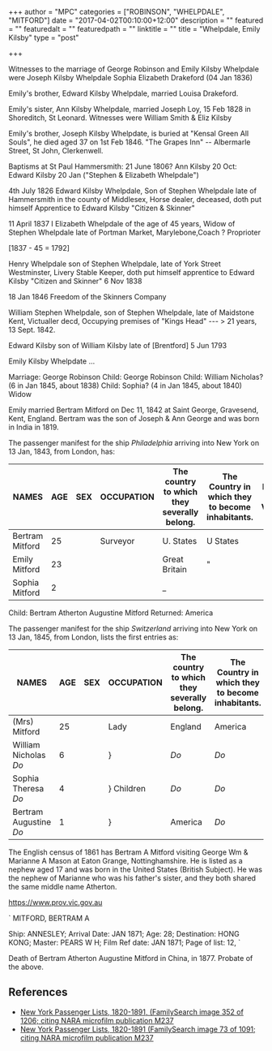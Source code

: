 +++
author = "MPC"
categories = ["ROBINSON", "WHELPDALE", "MITFORD"]
date = "2017-04-02T00:10:00+12:00"
description = ""
featured = ""
featuredalt = ""
featuredpath = ""
linktitle = ""
title = "Whelpdale, Emily Kilsby"
type = "post"

+++ 

Witnesses to the marriage of George Robinson and Emily Kilsby Whelpdale were
Joseph Kilsby Whelpdale
Sophia Elizabeth Drakeford
(04 Jan 1836)

Emily's brother, Edward Kilsby Whelpdale, married Louisa Drakeford.

Emily's sister, Ann Kilsby Whelpdale, married Joseph Loy, 15 Feb 1828 in Shoreditch, St Leonard. Witnesses were William Smith & Eliz Kilsby

Emily's brother, Joseph Kilsby Whelpdate, is buried at "Kensal Green All Souls", he died aged 37 on 1st Feb 1846. 
"The Grapes Inn" -- Albermarle Street, St John, Clerkenwell.

Baptisms at St Paul Hammersmith:
21 June 1806?
Ann Kilsby 20 Oct:
Edward Kilsby 20 Jan ("Stephen & Elizabeth Whelpdale")

4th July 1826
Edward Kilsby Whelpdale, Son of Stephen Whelpdale late of
Hammersmith in the county of Middlesex, Horse dealer, deceased,
doth put himself Apprentice to Edward Kilsby 
"Citizen & Skinner"

11 April 1837
I Elizabeth Whelpdale of the age of 45 years,
Widow of Stephen Whelpdale late of Portman Market,
Marylebone,Coach ? Proprioter

[1837 - 45 = 1792]

Henry Whelpdale son of Stephen Whelpdale, late of
York Street Westminster, Livery Stable Keeper,
doth put himself apprentice to Edward Kilsby
"Citizen and Skinner"
6 Nov 1838

18 Jan 1846
Freedom of the Skinners Company

William Stephen Whelpdale, son of Stephen Whelpdale, late of Maidstone Kent, Victualler decd,
Occupying premises of "Kings Head" --- > 21 years, 13 Sept. 1842.

Edward Kilsby
son of William Kilsby
late of [Brentford]
5 Jun 1793

Emily Kilsby Whelpdate ...

Marriage: George Robinson
Child: George Robinson
Child: William Nicholas? (6 in Jan 1845, about 1838)
Child: Sophia? (4 in Jan 1845, about 1840)
Widow

Emily married Bertram Mitford on Dec 11, 1842 at Saint George, Gravesend, Kent, England. Bertram was the son of Joseph & Ann George and was
born in India in 1819.

The passenger manifest for the ship _Philadelphia_ arriving into New York on 13 Jan, 1843, from London, has:

NAMES | AGE | SEX | OCCUPATION | The country to which they severally belong. | The Country in which they to become inhabitants.  | Died on the Voyage.
------|-----|-----|------------|---------------------------------------------|---------------------------------------------------|-----
Bertram Mitford        |  25         |     | Surveyor   |          U. States        |           U States |
Emily Mitford          |  23         |     |            |        Great Britain      |             " |
Sophia Mitford         |   2         |     |            |               _           |              |

Child: Bertram Atherton Augustine Mitford
Returned: America

<!--more-->

The passenger manifest for the ship _Switzerland_ arriving into New York on 13 Jan, 1845, from London, lists the first entries as:

NAMES | AGE | SEX | OCCUPATION | The country to which they severally belong. | The Country in which they to become inhabitants.  | Died on the Voyage.
------|-----|-----|------------|---------------------------------------------|---------------------------------------------------|-----
|(Mrs) Mitford          |  25         |     | Lady       |          England          |            America |
|William Nicholas  _Do_ |   6         |     | }          |           _Do_            |             _Do_ |
|Sophia Theresa    _Do_ |   4         |     | } Children |           _Do_            |             _Do_ |
|Bertram Augustine _Do_ |   1         |     | }          |          America          |             _Do_ |

The English census of 1861 has Bertram A Mitford visiting George Wm & Marianne A Mason at Eaton Grange, Nottinghamshire. He is listed as
a nephew aged 17 and was born in the United States (British Subject). He was the nephew of Marianne who was his father's sister, and they
both shared the same middle name Atherton.

https://www.prov.vic.gov.au

`
MITFORD, BERTRAM A

Ship: ANNESLEY; Arrival Date: JAN 1871; Age: 28; Destination: HONG KONG; Master: PEARS W H; Film Ref date: JAN 1871; Page of list: 12,
`

Death of Bertram Atherton Augustine Mitford in China, in 1877.
Probate of the above.

## References

* [New York Passenger Lists, 1820-1891, (FamilySearch image 352 of 1206; citing NARA microfilm publication M237](https://familysearch.org/ark:/61903/3:1:939V-5FHD-5?cc=1849782&wc=MX62-VZ9%3A165729201)
* [New York Passenger Lists, 1820-1891 (FamilySearch image 73 of 1091; citing NARA microfilm publication M237](https://familysearch.org/ark:/61903/3:1:939V-5JRS-F?cc=1849782&wc=MX62-2M9%3A165728701)
